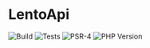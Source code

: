 # LentoApi

![Build](https://github.com/LentoLeisenfeld/LentoApi/actions/workflows/build.yaml/badge.svg)
![Tests](https://github.com/LentoLeisenfeld/LentoApi/actions/workflows/tests.yaml/badge.svg)
![PSR-4](https://github.com/LentoLeisenfeld/LentoApi/actions/workflows/psr-4.yaml/badge.svg)
![PHP Version](https://img.shields.io/badge/PHP-8.4-blue)